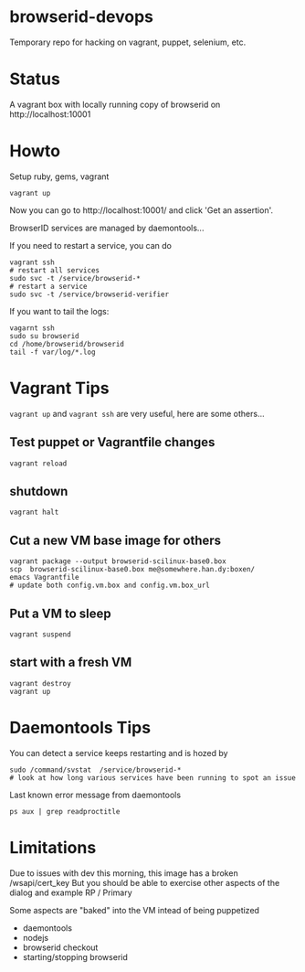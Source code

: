 # browserid-devops #

Temporary repo for hacking on vagrant, puppet, selenium, etc.

# Status #
A vagrant box with locally running copy of browserid on http://localhost:10001

# Howto #
Setup ruby, gems, vagrant

    vagrant up

Now you can go to http://localhost:10001/ and click 'Get an assertion'.

BrowserID services are managed by daemontools...

If you need to restart a service, you can do

    vagrant ssh
    # restart all services
    sudo svc -t /service/browserid-*
    # restart a service
    sudo svc -t /service/browserid-verifier

If you want to tail the logs:

    vagarnt ssh
    sudo su browserid
    cd /home/browserid/browserid
    tail -f var/log/*.log

# Vagrant Tips #

`vagrant up` and `vagrant ssh` are very useful, here are some others...

## Test puppet or Vagrantfile changes ##

    vagrant reload

## shutdown ##

    vagrant halt

## Cut a new VM base image for others ##

    vagrant package --output browserid-scilinux-base0.box
    scp  browserid-scilinux-base0.box me@somewhere.han.dy:boxen/
    emacs Vagrantfile
    # update both config.vm.box and config.vm.box_url

## Put a VM to sleep ##

    vagrant suspend

## start with a fresh VM ##

    vagrant destroy
    vagrant up

# Daemontools Tips

You can detect a service keeps restarting and is hozed by

    sudo /command/svstat  /service/browserid-*
    # look at how long various services have been running to spot an issue

Last known error message from daemontools

    ps aux | grep readproctitle

# Limitations #

Due to issues with dev this morning, this image has a broken /wsapi/cert_key
But you should be able to exercise other aspects of the dialog and example RP / Primary

Some aspects are "baked" into the VM intead of being puppetized

* daemontools
* nodejs
* browserid checkout
* starting/stopping browserid